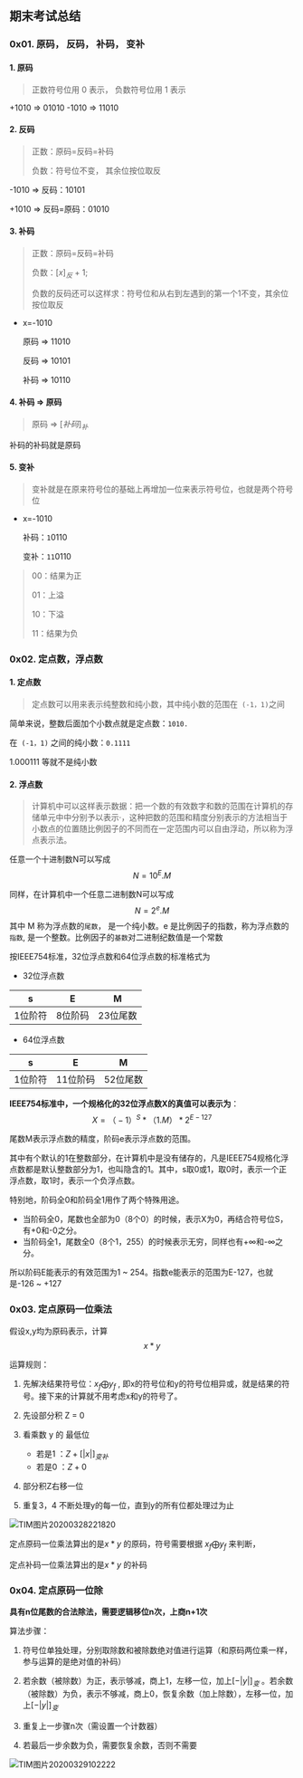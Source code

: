 ## 期末考试总结



### 0x01. 原码， 反码， 补码， 变补

#### 1. 原码

> 正数符号位用 0 表示， 负数符号位用 1 表示

 +1010 => 01010			-1010 => 11010

#### 2. 反码

> 正数：原码=反码=补码
>
>  负数：符号位不变， 其余位按位取反

 -1010 => 反码：10101

 +1010 => 反码=原码：01010

#### 3. 补码

>  正数：原码=反码=补码
>
>  负数：$[x]_反$ + 1;
>
>  负数的反码还可以这样求：符号位和从右到左遇到的第一个1不变，其余位按位取反

* x=-1010

  原码 => 11010

  反码 => 10101
  
   补码 => 10110

#### 4. 补码 => 原码

> 原码 => $[补码]_补$ 

补码的补码就是原码

#### 5. 变补

> 变补就是在原来符号位的基础上再增加一位来表示符号位，也就是两个符号位

* x=-1010

  补码：`1`0110

  变补：`11`0110

> 00：结果为正
>
> 01：上溢
>
> 10：下溢
>
> 11：结果为负



### 0x02. 定点数，浮点数

#### 1. 定点数

> 定点数可以用来表示纯整数和纯小数，其中纯小数的范围在` (-1，1)`之间

简单来说，整数后面加个小数点就是定点数：`1010.`

在` (-1，1)` 之间的纯小数：`0.1111`

1.000111 等就不是纯小数



#### 2. 浮点数

> 计算机中可以这样表示数据：把一个数的有效数字和数的范围在计算机的存储单元中中分别予以表示·，这种把数的范围和精度分别表示的方法相当于小数点的位置随比例因子的不同而在一定范围内可以自由浮动，所以称为浮点表示法。

任意一个十进制数N可以写成
$$
N = 10^E.M
$$


同样，在计算机中一个任意二进制数N可以写成
$$
N = 2^e.M
$$
其中 M 称为浮点数的`尾数`， 是一个纯小数。e 是比例因子的指数，称为浮点数的`指数`, 是一个整数。比例因子的`基数`对二进制纪数值是一个常数

按IEEE754标准，32位浮点数和64位浮点数的标准格式为

* 32位浮点数

|    s    |    E    |    M     |
| :-----: | :-----: | :------: |
| 1位阶符 | 8位阶码 | 23位尾数 |

* 64位浮点数

|    s    |    E     |    M     |
| :-----: | :------: | :------: |
| 1位阶符 | 11位阶码 | 52位尾数 |



**IEEE754标准中，一个规格化的32位浮点数X的真值可以表示为**：
$$
X=（-1）^S\ast（1 . M）\ast2^{E-127}
$$

尾数M表示浮点数的精度，阶码e表示浮点数的范围。

其中有个默认的1在整数部分，在计算机中是没有储存的，凡是IEEE754规格化浮点数都是默认整数部分为1，也叫隐含的1。其中，s取0或1，取0时，表示一个正浮点数，取1时，表示一个负浮点数。

特别地，阶码全0和阶码全1用作了两个特殊用途。

* 当阶码全0，尾数也全部为0（8个0）的时候，表示X为0，再结合符号位S，有+0和-0之分。
* 当阶码全1，尾数全0（8个1，255）的时候表示无穷，同样也有+∞和-∞之分。

所以阶码E能表示的有效范围为1 ~ 254。指数e能表示的范围为E-127，也就是-126 ~ +127



### 0x03. 定点原码一位乘法

假设x,y均为原码表示，计算
$$
x\ast y
$$


运算规则：

1. 先解决结果符号位：$x_f \bigoplus y_f$  , 即x的符号位和y的符号位相异或，就是结果的符号。接下来的计算就不用考虑x和y的符号了。
2. 先设部分积 Z = 0
3. 看乘数 y 的 最低位
   * 若是1 ：$Z + [|x|]_{变补}$
   * 若是0 ：$Z+0$

4. 部分积Z右移一位
5. 重复3，4 不断处理y的每一位，直到y的所有位都处理过为止



![TIM图片20200328221820](README.assets/TIM%E5%9B%BE%E7%89%8720200328221820.jpg)



定点原码一位乘法算出的是$x\ast y$ 的原码，符号需要根据 $x_f \bigoplus y_f$  来判断，

定点补码一位乘法算出的是$x\ast y$ 的补码



### 0x04. 定点原码一位除



**具有n位尾数的合法除法，需要逻辑移位n次，上商n+1次**

算法步骤：

1. 符号位单独处理，分别取除数和被除数绝对值进行运算（和原码两位乘一样，参与运算的是绝对值的补码）

2. 若余数（被除数）为正，表示够减，商上1，左移一位，加上$[-|y|]_变$ 。若余数（被除数）为负，表示不够减，商上0，恢复余数（加上除数），左移一位，加上$[-|y|]_变$

3. 重复上一步骤n次（需设置一个计数器）
4. 若最后一步余数为负，需要恢复余数，否则不需要



![TIM图片20200329102222](README.assets/TIM%E5%9B%BE%E7%89%8720200329102222.jpg)



